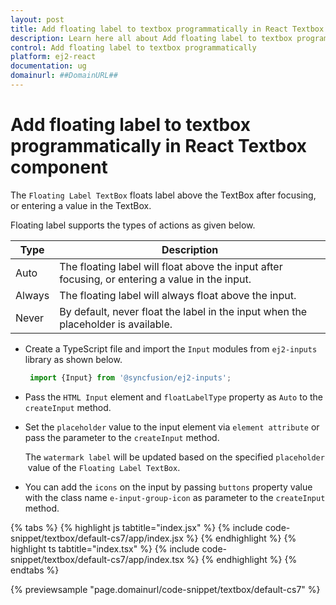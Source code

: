 ```yaml
---
layout: post
title: Add floating label to textbox programmatically in React Textbox component | Syncfusion
description: Learn here all about Add floating label to textbox programmatically in Syncfusion React Textbox component of Syncfusion Essential JS 2 and more.
control: Add floating label to textbox programmatically 
platform: ej2-react
documentation: ug
domainurl: ##DomainURL##
---
```


# Add floating label to textbox programmatically in React Textbox component

The `Floating Label TextBox` floats label above the TextBox after focusing, or entering a value in the TextBox.

Floating label supports the types of actions as given below.

Type     | Description
------------ | -------------
  Auto       | The floating label will float above the input after focusing, or entering a value in the input.
  Always     | The floating label will always float above the input.
  Never      | By default, never float the label in the input when the placeholder is available.

* Create a TypeScript file and import the `Input` modules from `ej2-inputs` library as shown below.

   ```ts
    import {Input} from '@syncfusion/ej2-inputs';
   ```

* Pass the `HTML Input` element and `floatLabelType` property as `Auto` to the `createInput` method.

* Set the `placeholder` value to the input element via `element attribute` or pass the parameter to the `createInput` method.

    The `watermark label` will be updated based on the specified `placeholder` value of the `Floating Label TextBox`.

* You can add the `icons` on the input by passing `buttons` property value with the class name `e-input-group-icon` as parameter to the `createInput` method.

{% tabs %}
{% highlight js tabtitle="index.jsx" %}
{% include code-snippet/textbox/default-cs7/app/index.jsx %}
{% endhighlight %}
{% highlight ts tabtitle="index.tsx" %}
{% include code-snippet/textbox/default-cs7/app/index.tsx %}
{% endhighlight %}
{% endtabs %}

 {% previewsample "page.domainurl/code-snippet/textbox/default-cs7" %}
